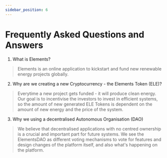 ```yaml
---
sidebar_position: 6
---
```


# Frequently Asked Questions and Answers

1. What is Elements?
> Elements is an online application to kickstart and fund new renewable energy projects globally.

2. Why are we creating a new Cryptocurrency - the Elements Token (ELE)?
> Everytime a new project gets funded - it will produce clean energy. Our goal is to incentivise the investors to invest in efficient systems, so the amount of new generated ELE Tokens is dependent on the amount of new energy and the price of the system.

3. Why we using a decentralised Autonomous Organisation (DAO)
> We believe that decentralised applications with no centred ownership is a crucial and important part for future systems. We see the ElementsDAO as different voting mechanisms to vote for features and design changes of the platform itself, and also what's happening on the platform. 
